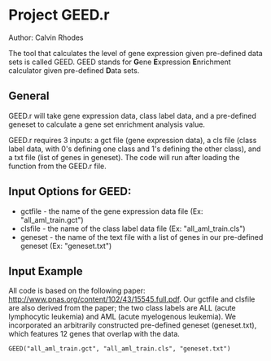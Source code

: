# Project GEED.r

Author: Calvin Rhodes

The tool that calculates the level of gene expression given pre-defined data sets is called GEED. GEED stands for **G**ene **E**xpression **E**nrichment calculator given pre-defined **D**ata sets.

## General
GEED.r will take gene expression data, class label data, and a pre-defined geneset to calculate a gene set enrichment analysis value.

GEED.r requires 3 inputs: a gct file (gene expression data), a cls file (class label data, with 0's defining one class and 1's defining the other class), and a txt file (list of genes in geneset). The code will run after loading the function from the GEED.r file.

## Input Options for GEED:

* gctfile - the name of the gene expression data file (Ex: "all_aml_train.gct")
* clsfile - the name of the class label data file (Ex: "all_aml_train.cls")
* geneset - the name of the text file with a list of genes in our pre-defined geneset (Ex: "geneset.txt")

## Input Example

All code is based on the following paper: http://www.pnas.org/content/102/43/15545.full.pdf. Our gctfile and clsfile are also derived from the paper; the two class labels are ALL (acute lymphocytic leukemia) and AML (acute myelogenous leukemia). We incorporated an arbitrarily constructed pre-defined geneset (geneset.txt), which features 12 genes that overlap with the data.

```{r}
GEED("all_aml_train.gct", "all_aml_train.cls", "geneset.txt")
```
